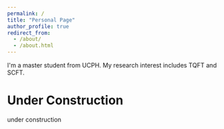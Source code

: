 ```yaml
---
permalink: /
title: "Personal Page"
author_profile: true
redirect_from: 
  - /about/
  - /about.html
---
```


I'm a master student from UCPH. My research interest includes TQFT and SCFT.

Under Construction
======
under construction
